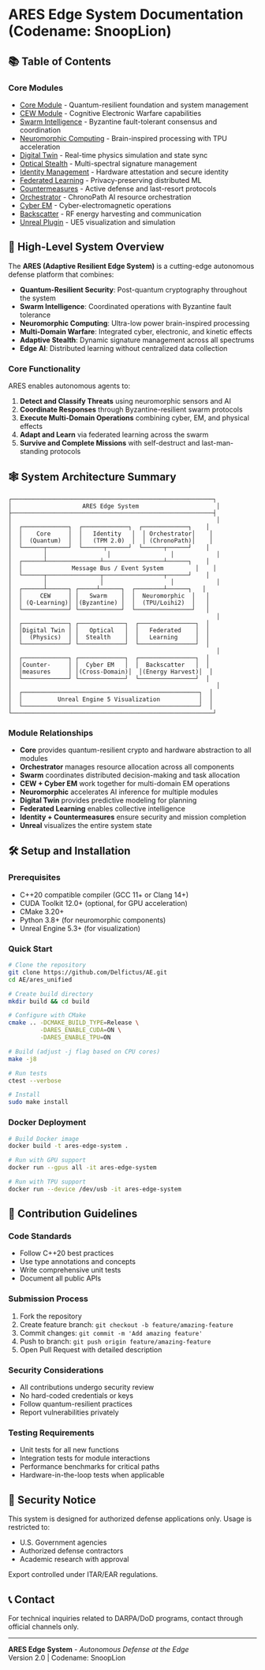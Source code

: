 # ARES Edge System Documentation (Codename: SnoopLion)

## 📚 Table of Contents

### Core Modules
- [Core Module](./core.md) - Quantum-resilient foundation and system management
- [CEW Module](./cew.md) - Cognitive Electronic Warfare capabilities
- [Swarm Intelligence](./swarm.md) - Byzantine fault-tolerant consensus and coordination
- [Neuromorphic Computing](./neuromorphic.md) - Brain-inspired processing with TPU acceleration
- [Digital Twin](./digital_twin.md) - Real-time physics simulation and state sync
- [Optical Stealth](./optical_stealth.md) - Multi-spectral signature management
- [Identity Management](./identity.md) - Hardware attestation and secure identity
- [Federated Learning](./federated_learning.md) - Privacy-preserving distributed ML
- [Countermeasures](./countermeasures.md) - Active defense and last-resort protocols
- [Orchestrator](./orchestrator.md) - ChronoPath AI resource orchestration
- [Cyber EM](./cyber_em.md) - Cyber-electromagnetic operations
- [Backscatter](./backscatter.md) - RF energy harvesting and communication
- [Unreal Plugin](./unreal.md) - UE5 visualization and simulation

## 🧠 High-Level System Overview

The **ARES (Adaptive Resilient Edge System)** is a cutting-edge autonomous defense platform that combines:

- **Quantum-Resilient Security**: Post-quantum cryptography throughout the system
- **Swarm Intelligence**: Coordinated operations with Byzantine fault tolerance
- **Neuromorphic Computing**: Ultra-low power brain-inspired processing
- **Multi-Domain Warfare**: Integrated cyber, electronic, and kinetic effects
- **Adaptive Stealth**: Dynamic signature management across all spectrums
- **Edge AI**: Distributed learning without centralized data collection

### Core Functionality

ARES enables autonomous agents to:
1. **Detect and Classify Threats** using neuromorphic sensors and AI
2. **Coordinate Responses** through Byzantine-resilient swarm protocols
3. **Execute Multi-Domain Operations** combining cyber, EM, and physical effects
4. **Adapt and Learn** via federated learning across the swarm
5. **Survive and Complete Missions** with self-destruct and last-man-standing protocols

## 🕸️ System Architecture Summary

```
┌─────────────────────────────────────────────────────────┐
│                    ARES Edge System                      │
├─────────────────────────────────────────────────────────┤
│                                                          │
│  ┌─────────────┐  ┌─────────────┐  ┌─────────────┐    │
│  │    Core     │  │   Identity   │  │ Orchestrator│    │
│  │  (Quantum)  │  │   (TPM 2.0)  │  │ (ChronoPath)│    │
│  └──────┬──────┘  └──────┬──────┘  └──────┬──────┘    │
│         │                 │                 │            │
│  ┌──────┴───────────────┴─────────────────┴──────┐    │
│  │              Message Bus / Event System         │    │
│  └──────┬───────────────┬─────────────────┬──────┘    │
│         │               │                   │            │
│  ┌──────┴──────┐ ┌─────┴──────┐  ┌────────┴──────┐   │
│  │     CEW     │ │   Swarm    │  │  Neuromorphic  │   │
│  │ (Q-Learning)│ │(Byzantine) │  │  (TPU/Loihi2)  │   │
│  └─────────────┘ └────────────┘  └────────────────┘   │
│                                                          │
│  ┌─────────────┐ ┌─────────────┐  ┌────────────────┐  │
│  │Digital Twin │ │   Optical   │  │   Federated    │  │
│  │  (Physics)  │ │  Stealth    │  │   Learning     │  │
│  └─────────────┘ └─────────────┘  └────────────────┘  │
│                                                          │
│  ┌─────────────┐ ┌─────────────┐  ┌────────────────┐  │
│  │Counter-     │ │  Cyber EM   │  │  Backscatter   │  │
│  │measures     │ │(Cross-Domain)│  │(Energy Harvest)│  │
│  └─────────────┘ └─────────────┘  └────────────────┘  │
│                                                          │
│  ┌──────────────────────────────────────────────────┐  │
│  │          Unreal Engine 5 Visualization           │  │
│  └──────────────────────────────────────────────────┘  │
└─────────────────────────────────────────────────────────┘
```

### Module Relationships

- **Core** provides quantum-resilient crypto and hardware abstraction to all modules
- **Orchestrator** manages resource allocation across all components
- **Swarm** coordinates distributed decision-making and task allocation
- **CEW + Cyber EM** work together for multi-domain EM operations
- **Neuromorphic** accelerates AI inference for multiple modules
- **Digital Twin** provides predictive modeling for planning
- **Federated Learning** enables collective intelligence
- **Identity + Countermeasures** ensure security and mission completion
- **Unreal** visualizes the entire system state

## 🛠️ Setup and Installation

### Prerequisites
- C++20 compatible compiler (GCC 11+ or Clang 14+)
- CUDA Toolkit 12.0+ (optional, for GPU acceleration)
- CMake 3.20+
- Python 3.8+ (for neuromorphic components)
- Unreal Engine 5.3+ (for visualization)

### Quick Start
```bash
# Clone the repository
git clone https://github.com/Delfictus/AE.git
cd AE/ares_unified

# Create build directory
mkdir build && cd build

# Configure with CMake
cmake .. -DCMAKE_BUILD_TYPE=Release \
         -DARES_ENABLE_CUDA=ON \
         -DARES_ENABLE_TPU=ON

# Build (adjust -j flag based on CPU cores)
make -j8

# Run tests
ctest --verbose

# Install
sudo make install
```

### Docker Deployment
```bash
# Build Docker image
docker build -t ares-edge-system .

# Run with GPU support
docker run --gpus all -it ares-edge-system

# Run with TPU support
docker run --device /dev/usb -it ares-edge-system
```

## 🤝 Contribution Guidelines

### Code Standards
- Follow C++20 best practices
- Use type annotations and concepts
- Write comprehensive unit tests
- Document all public APIs

### Submission Process
1. Fork the repository
2. Create feature branch: `git checkout -b feature/amazing-feature`
3. Commit changes: `git commit -m 'Add amazing feature'`
4. Push to branch: `git push origin feature/amazing-feature`
5. Open Pull Request with detailed description

### Security Considerations
- All contributions undergo security review
- No hard-coded credentials or keys
- Follow quantum-resilient practices
- Report vulnerabilities privately

### Testing Requirements
- Unit tests for all new functions
- Integration tests for module interactions
- Performance benchmarks for critical paths
- Hardware-in-the-loop tests when applicable

## 🔐 Security Notice

This system is designed for authorized defense applications only. Usage is restricted to:
- U.S. Government agencies
- Authorized defense contractors
- Academic research with approval

Export controlled under ITAR/EAR regulations.

## 📞 Contact

For technical inquiries related to DARPA/DoD programs, contact through official channels only.

---

**ARES Edge System** - *Autonomous Defense at the Edge*  
Version 2.0 | Codename: SnoopLion